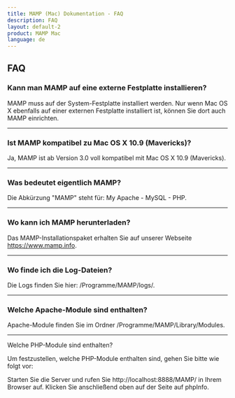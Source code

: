 ```yaml
---
title: MAMP (Mac) Dokumentation - FAQ
description: FAQ
layout: default-2
product: MAMP Mac
language: de
---
```


## FAQ

### Kann man MAMP auf eine externe Festplatte installieren?

MAMP muss auf der System-Festplatte installiert werden. Nur wenn Mac OS X ebenfalls auf einer externen Festplatte installiert ist, können Sie dort auch MAMP einrichten.

---

### Ist MAMP kompatibel zu Mac OS X 10.9 (Mavericks)?

Ja, MAMP ist ab Version 3.0 voll kompatibel mit Mac OS X 10.9 (Mavericks).

---

### Was bedeutet eigentlich MAMP?

Die Abkürzung "MAMP" steht für: My Apache - MySQL - PHP.

---

### Wo kann ich MAMP herunterladen?

Das MAMP-Installationspaket erhalten Sie auf unserer Webseite https://www.mamp.info.

---

### Wo finde ich die Log-Dateien?

Die Logs finden Sie hier: /Programme/MAMP/logs/.

---

### Welche Apache-Module sind enthalten?

Apache-Module finden Sie im Ordner /Programme/MAMP/Library/Modules.

---

Welche PHP-Module sind enthalten?

Um festzustellen, welche PHP-Module enthalten sind, gehen Sie bitte wie folgt vor:

Starten Sie die Server und rufen Sie http://localhost:8888/MAMP/ in Ihrem Browser auf.
Klicken Sie anschließend oben auf der Seite auf phpInfo.

